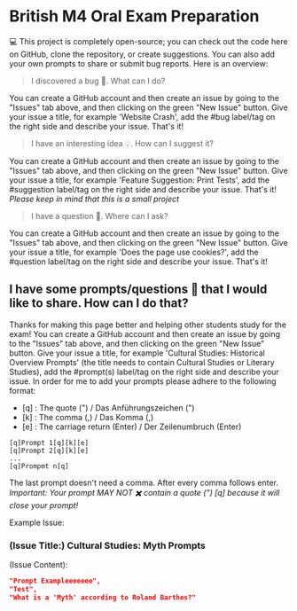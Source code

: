 # British M4 Oral Exam Preparation
💻 This project is completely open-source; you can check out the code here on GitHub, clone the repository, or create suggestions. 
You can also add your own prompts to share or submit bug reports. Here is an overview:

> I discovered a bug 🐞. What can I do?

You can create a GitHub account and then create an issue by going to the "Issues" tab above, and then clicking on the green "New Issue" button. 
Give your issue a title, for example 'Website Crash', add the #bug label/tag on the right side and describe your issue. That's it!

> I have an interesting idea 💡. How can I suggest it?

You can create a GitHub account and then create an issue by going to the "Issues" tab above, and then clicking on the green "New Issue" button. 
Give your issue a title, for example 'Feature Suggestion: Print Tests', add the #suggestion label/tag on the right side and describe your issue. That's it!
_Please keep in mind that this is a small project_

> I have a question 🤔. Where can I ask?

You can create a GitHub account and then create an issue by going to the "Issues" tab above, and then clicking on the green "New Issue" button. 
Give your issue a title, for example 'Does the page use cookies?', add the #question label/tag on the right side and describe your issue. That's it!

## I have some prompts/questions 🧠 that I would like to share. How can I do that?

Thanks for making this page better and helping other students study for the exam! 
You can create a GitHub account and then create an issue by going to the "Issues" tab above, and then clicking on the green "New Issue" button. 
Give your issue a title, for example 'Cultural Studies: Historical Overview Prompts' (the title needs to contain Cultural Studies or Literary Studies), 
add the #prompt(s) label/tag on the right side and describe your issue.
In order for me to add your prompts please adhere to the following format:
- [q] : The quote (") / Das Anführungszeichen (") 
- [k] : The comma (,) / Das Komma (,)
- [e] : The carriage return (Enter) / Der Zeilenumbruch (Enter)

```
[q]Prompt 1[q][k][e]
[q]Prompt 2[q][k][e]
...
[q]Prompmt n[q]
```

The last prompt doesn't need a comma. After every comma follows enter.
*Important: Your prompt MAY NOT ✖️ contain a quote (") [q] because it will close your prompt!*

Example Issue:
### (Issue Title:) Cultural Studies: Myth Prompts 
(Issue Content):
```json
"Prompt Exampleeeeeee",
"Test",
"What is a 'Myth' according to Roland Barthes?"
```

